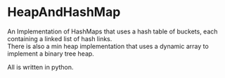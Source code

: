 # HeapAndHashMap

An Implementation of HashMaps that uses a hash table of buckets, each containing a linked list of hash links.  
There is also a min heap implementation that uses a dynamic array to implement a binary tree heap.  

All is written in python. 
